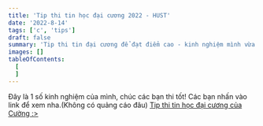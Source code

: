 ```yaml
---
title: 'Tip thi tin học đại cương 2022 - HUST'
date: '2022-8-14'
tags: ['c', 'tips']
draft: false
summary: 'Tip thi tin đại cương để đạt điểm cao - kinh nghiệm mình vừa thi xong'
images: []
tableOfContents:
  [
  ]
---
```


Đây là 1 số kinh nghiệm của mình, chúc các bạn thi tốt! Các bạn nhấn vào link để xem nha.(Không có quảng cáo đâu)
[Tip thi tin học đại cương của Cường :>](https://l.facebook.com/l.php?u=https%3A%2F%2Fwww.dropbox.com%2Fs%2Fff5pnx8rjjnz8xl%2Ftip%2520tin%2520%25C4%2591%25E1%25BA%25A1i%2520c%25C6%25B0%25C6%25A1ng%2520c%25E1%25BB%25A7a%2520c%25C6%25B0%25E1%25BB%259Dng%2520%253A%253E.pdf%3Fdl%3D0%26fbclid%3DIwAR3JZpIqIysYasXyBsUSx42bxvdwuaIc608DCfOuBAijyZU9qUawam6-PAg&h=AT1SUCYS51PIXB_J3AsnzhOnIkklIRscj6layXH-rcmquw_f15fietiifG5yzakxlIWRyNJg0gAn1mcsmzQOGjLOP0cyocEltGpRa4tXflD3hT-VK40lyJ2ygClF-g)
